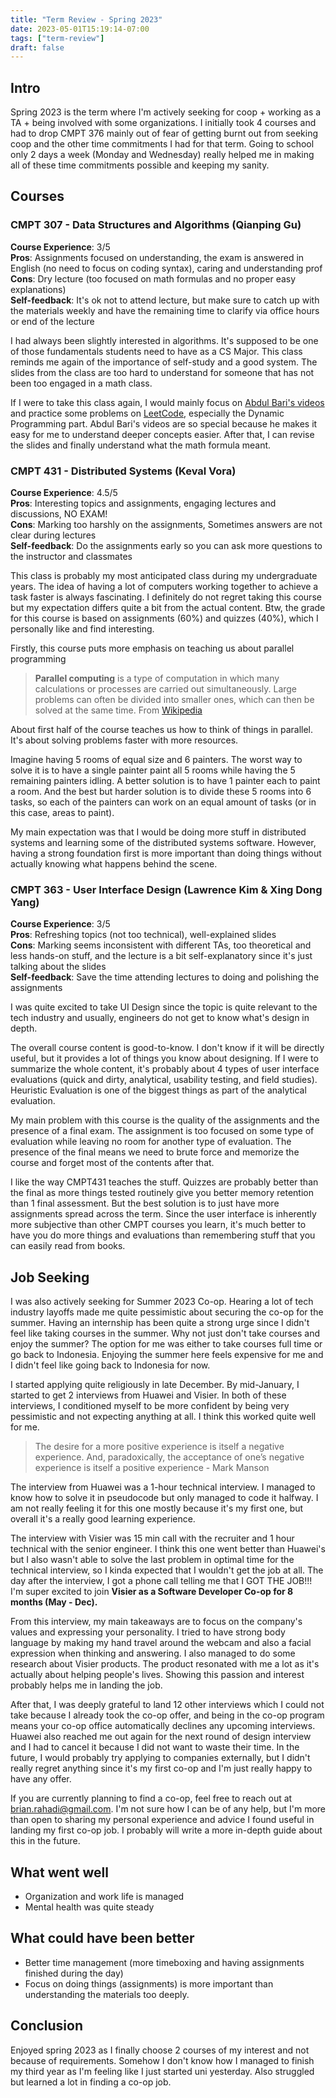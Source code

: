 ```yaml
---
title: "Term Review - Spring 2023"
date: 2023-05-01T15:19:14-07:00
tags: ["term-review"]
draft: false
---
```

## Intro
Spring 2023 is the term where I'm actively seeking for coop + working as a TA + being involved with some organizations. I initially took 4 courses and had to drop CMPT 376 mainly out of fear of getting burnt out from seeking coop and the other time commitments I had for that term. Going to school only 2 days a week (Monday and Wednesday) really helped me in making all of these time commitments possible and keeping my sanity.

## Courses
### CMPT 307 - Data Structures and Algorithms (Qianping Gu)
**Course Experience**: 3/5<br>
**Pros**: Assignments focused on understanding, the exam is answered in English (no need to focus on coding syntax), caring and understanding prof <br>
**Cons**: Dry lecture (too focused on math formulas and no proper easy explanations)<br>
**Self-feedback**: It's ok not to attend lecture, but make sure to catch up with the materials weekly and have the remaining time to clarify via office hours or end of the lecture<br>

I had always been slightly interested in algorithms. It's supposed to be one of those fundamentals students need to have as a CS Major. This class reminds me again of the importance of self-study and a good system. The slides from the class are too hard to understand for someone that has not been too engaged in a math class.

If I were to take this class again, I would mainly focus on [Abdul Bari's videos](https://www.youtube.com/@abdul_bari) and practice some problems on [LeetCode](https://leetcode.com/), especially the Dynamic Programming part. Abdul Bari's videos are so special because he makes it easy for me to understand deeper concepts easier. After that, I can revise the slides and finally understand what the math formula meant.

### CMPT 431 - Distributed Systems (Keval Vora)
**Course Experience**: 4.5/5<br>
**Pros**: Interesting topics and assignments, engaging lectures and discussions, NO EXAM!<br>
**Cons**: Marking too harshly on the assignments, Sometimes answers are not clear during lectures<br>
**Self-feedback**: Do the assignments early so you can ask more questions to the instructor and classmates<br>

This class is probably my most anticipated class during my undergraduate years. The idea of having a lot of computers working together to achieve a task faster is always fascinating. I definitely do not regret taking this course but my expectation differs quite a bit from the actual content. Btw, the grade for this course is based on assignments (60%) and quizzes (40%), which I personally like and find interesting.

Firstly, this course puts more emphasis on teaching us about parallel programming

>  **Parallel computing** is a type of computation in which many calculations or processes are carried out simultaneously. Large problems can often be divided into smaller ones, which can then be solved at the same time.
From [Wikipedia](https://en.wikipedia.org/wiki/Parallel_computing)

About first half of the course teaches us how to think of things in parallel. It's about solving problems faster with more resources.

Imagine having 5 rooms of equal size and 6 painters. The worst way to solve it is to have a single painter paint all 5 rooms while having the 5 remaining painters idling. A better solution is to have 1 painter each to paint a room. And the best but harder solution is to divide these 5 rooms into 6 tasks, so each of the painters can work on an equal amount of tasks (or in this case, areas to paint).

My main expectation was that I would be doing more stuff in distributed systems and learning some of the distributed systems software. However, having a strong foundation first is more important than doing things without actually knowing what happens behind the scene. 

### CMPT 363 - User Interface Design (Lawrence Kim & Xing Dong Yang)
**Course Experience**: 3/5<br>
**Pros**: Refreshing topics (not too technical), well-explained slides<br>
**Cons**: Marking seems inconsistent with different TAs, too theoretical and less hands-on stuff, and the lecture is a bit self-explanatory since it's just talking about the slides<br>
**Self-feedback**: Save the time attending lectures to doing and polishing the assignments<br>

I was quite excited to take UI Design since the topic is quite relevant to the tech industry and usually, engineers do not get to know what's design in depth.

The overall course content is good-to-know. I don't know if it will be directly useful, but it provides a lot of things you know about designing. If I were to summarize the whole content, it's probably about 4 types of user interface evaluations (quick and dirty, analytical, usability testing, and field studies). Heuristic Evaluation is one of the biggest things as part of the analytical evaluation.

My main problem with this course is the quality of the assignments and the presence of a final exam. The assignment is too focused on some type of evaluation while leaving no room for another type of evaluation. The presence of the final means we need to brute force and memorize the course and forget most of the contents after that. 

I like the way CMPT431 teaches the stuff. Quizzes are probably better than the final as more things tested routinely give you better memory retention than 1 final assessment. But the best solution is to just have more assignments spread across the term. Since the user interface is inherently more subjective than other CMPT courses you learn, it's much better to have you do more things and evaluations than remembering stuff that you can easily read from books.

## Job Seeking
I was also actively seeking for Summer 2023 Co-op. Hearing a lot of tech industry layoffs made me quite pessimistic about securing the co-op for the summer. Having an internship has been quite a strong urge since I didn't feel like taking courses in the summer. Why not just don't take courses and enjoy the summer? The option for me was either to take courses full time or go back to Indonesia. Enjoying the summer here feels expensive for me and I didn't feel like going back to Indonesia for now.

I started applying quite religiously in late December. By mid-January, I started to get 2 interviews from Huawei and Visier. In both of these interviews, I conditioned myself to be more confident by being very pessimistic and not expecting anything at all. I think this worked quite well for me.

> The desire for a more positive experience is itself a negative experience. And, paradoxically, the acceptance of one’s negative experience is itself a positive experience - Mark Manson

The interview from Huawei was a 1-hour technical interview. I managed to know how to solve it in pseudocode but only managed to code it halfway. I am not really feeling it for this one mostly because it's my first one, but overall it's a really good learning experience.

The interview with Visier was 15 min call with the recruiter and 1 hour technical with the senior engineer. I think this one went better than Huawei's but I also wasn't able to solve the last problem in optimal time for the technical interview, so I kinda expected that I wouldn't get the job at all. The day after the interview, I got a phone call telling me that I GOT THE JOB!!! I'm super excited to join **Visier as a Software Developer Co-op for 8 months (May - Dec).**

From this interview, my main takeaways are to focus on the company's values and expressing your personality. I tried to have strong body language by making my hand travel around the webcam and also a facial expression when thinking and answering. I also managed to do some research about Visier products. The product resonated with me a lot as it's actually about helping people's lives. Showing this passion and interest probably helps me in landing the job.

After that, I was deeply grateful to land 12 other interviews which I could not take because I already took the co-op offer, and being in the co-op program means your co-op office automatically declines any upcoming interviews. Huawei also reached me out again for the next round of design interview and I had to cancel it because I did not want to waste their time. In the future, I would probably try applying to companies externally, but I didn't really regret anything since it's my first co-op and I'm just really happy to have any offer.

If you are currently planning to find a co-op, feel free to reach out at brian.rahadi@gmail.com. I'm not sure how I can be of any help, but I'm more than open to sharing my personal experience and advice I found useful in landing my first co-op job. I probably will write a more in-depth guide about this in the future.

## What went well
- Organization and work life is managed
- Mental health was quite steady

## What could have been better
- Better time management (more timeboxing and having assignments finished during the day)
- Focus on doing things (assignments) is more important than understanding the materials too deeply.

## Conclusion
Enjoyed spring 2023 as I finally choose 2 courses of my interest and not because of requirements. Somehow I don't know how I managed to finish my third year as I'm feeling like I just started uni yesterday. Also struggled but learned a lot in finding a co-op job.